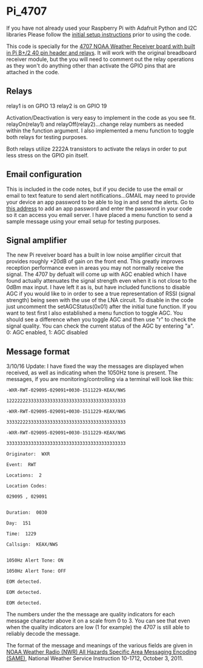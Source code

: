 # Pi_4707
If you have not already used your Raspberry Pi with Adafruit Python and I2C libraries Please follow the [initial setup instructions](http://www.aiwindustries.com/raspberry-pi-operation.html) prior to using the code.

This code is specially for the [4707 NOAA Weather Receiver board with built in Pi B+/2 40 pin header and relays](http://www.aiwindustries.com/store/p9/Raspberry_Pi_B_%2F2_NWR_Receiver%2FSAME_Decoder.html). It will work with the original breadboard receiver module, but the you will need to comment out the relay operations as they won't do anything other than activate the GPIO pins that are attached in the code. 

## Relays
relay1 is on GPIO 13
relay2 is on GPIO 19

Activation/Deactivation is very easy to implement in the code as you see fit. relayOn(relay1) and relayOff(relay2)...change relay numbers as needed within the function argument. I also implemented a menu function to toggle both relays for testing purposes.

Both relays utilize 2222A transistors to activate the relays in order to put less stress on the GPIO pin itself.

## Email configuration
This is included in the code notes, but if you decide to use the email or email to text feature to send alert notifications...GMAIL may need to provide your device an app password to be able to log in and send the alerts. Go to [this address](https://security.google.com/settings/security/apppasswords) to add an app password and enter the password in your code so it can access you email server. I have placed a menu function to send a sample message using your email setup for testing purposes.

## Signal amplifier
The new Pi reveiver board has a built in low noise amplifier circuit that provides roughly +20dB of gain on the front end. This greatly improves reception performance even in areas you may not normally receive the signal. The 4707 by defualt will come up with AGC enabled which I have found actually attenuates the signal strength even when it is not close to the 0dBm max input. I have left it as is, but have included functions to disable AGC if you would like to in order to see a true representation of RSSI (signal strength) being seen with the use of the LNA circuit. To disable in the code just uncomment the setAGCStatus(0x01) after the initial tune function. If you want to test first I also established a menu function to toggle AGC. You should see a difference when you toggle AGC and then use "r" to check the signal quality. You can check the current status of the AGC by entering "a". 0: AGC enabled, 1: AGC disabled

## Message format
3/10/16 Update:
I have fixed the way the messages are displayed when received, as well as indicating when the 1050Hz tone is present. The messages, if you are monitoring/controlling via a terminal will look like this:

```
-WXR-RWT-029095-029091+0030-1511229-KEAX/NWS

12222222333333333333333333333333333333333333 

-WXR-RWT-029095-029091+0030-1511229-KEAX/NWS

33332222333333333333333333333333333333333333 
 
-WXR-RWT-029095-029091+0030-1511229-KEAX/NWS

33333333333333333333333333333333333333333333 

Originator:  WXR

Event:  RWT

Locations:  2

Location Codes:

029095 , 029091


Duration:  0030

Day:  151

Time:  1229

Callsign:  KEAX/NWS  


1050Hz Alert Tone: ON

1050Hz Alert Tone: OFF

EOM detected.

EOM detected.

EOM detected.
```

The numbers under the the message are quality indicators for each message character above it on a scale from 0 to 3. You can see that even when the quality indicators are low (1 for example) the 4707 is still able to reliably decode the message. 

The format of the message and meanings of the various fields are given in [NOAA Weather Radio (NWR) All Hazards Specific Area Messaging Encoding (SAME)](http://www.nws.noaa.gov/directives/sym/pd01017012curr.pdf), National Weather Service Instruction 10-1712, October 3, 2011.
